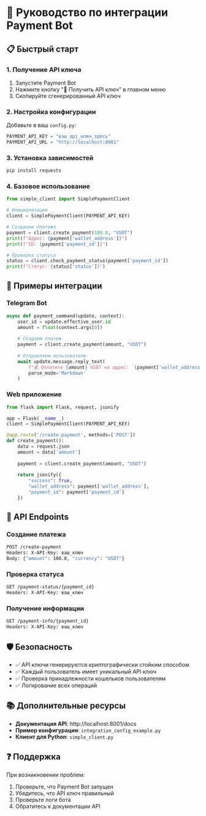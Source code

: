 # 🔗 Руководство по интеграции Payment Bot

## 📋 Быстрый старт

### 1. Получение API ключа
1. Запустите Payment Bot
2. Нажмите кнопку "🔑 Получить API ключ" в главном меню
3. Скопируйте сгенерированный API ключ

### 2. Настройка конфигурации
Добавьте в ваш `config.py`:
```python
PAYMENT_API_KEY = "ваш_api_ключ_здесь"
PAYMENT_API_URL = "http://localhost:8001"
```

### 3. Установка зависимостей
```bash
pip install requests
```

### 4. Базовое использование
```python
from simple_client import SimplePaymentClient

# Инициализация
client = SimplePaymentClient(PAYMENT_API_KEY)

# Создание платежа
payment = client.create_payment(100.0, "USDT")
print(f"Адрес: {payment['wallet_address']}")
print(f"ID: {payment['payment_id']}")

# Проверка статуса
status = client.check_payment_status(payment['payment_id'])
print(f"Статус: {status['status']}")
```

## 🚀 Примеры интеграции

### Telegram Bot
```python
async def payment_command(update, context):
    user_id = update.effective_user.id
    amount = float(context.args[0])
    
    # Создаем платеж
    payment = client.create_payment(amount, "USDT")
    
    # Отправляем пользователю
    await update.message.reply_text(
        f"💰 Оплатите {amount} USDT на адрес: `{payment['wallet_address']}`",
        parse_mode='Markdown'
    )
```

### Web приложение
```python
from flask import Flask, request, jsonify

app = Flask(__name__)
client = SimplePaymentClient(PAYMENT_API_KEY)

@app.route('/create-payment', methods=['POST'])
def create_payment():
    data = request.json
    amount = data['amount']
    
    payment = client.create_payment(amount, "USDT")
    
    return jsonify({
        "success": True,
        "wallet_address": payment['wallet_address'],
        "payment_id": payment['payment_id']
    })
```

## 🔧 API Endpoints

### Создание платежа
```bash
POST /create-payment
Headers: X-API-Key: ваш_ключ
Body: {"amount": 100.0, "currency": "USDT"}
```

### Проверка статуса
```bash
GET /payment-status/{payment_id}
Headers: X-API-Key: ваш_ключ
```

### Получение информации
```bash
GET /payment-info/{payment_id}
Headers: X-API-Key: ваш_ключ
```

## 🛡️ Безопасность

- ✅ API ключи генерируются криптографически стойким способом
- ✅ Каждый пользователь имеет уникальный API ключ
- ✅ Проверка принадлежности кошельков пользователям
- ✅ Логирование всех операций

## 📚 Дополнительные ресурсы

- **Документация API**: http://localhost:8001/docs
- **Пример конфигурации**: `integration_config_example.py`
- **Клиент для Python**: `simple_client.py`

## ❓ Поддержка

При возникновении проблем:
1. Проверьте, что Payment Bot запущен
2. Убедитесь, что API ключ правильный
3. Проверьте логи бота
4. Обратитесь к документации API